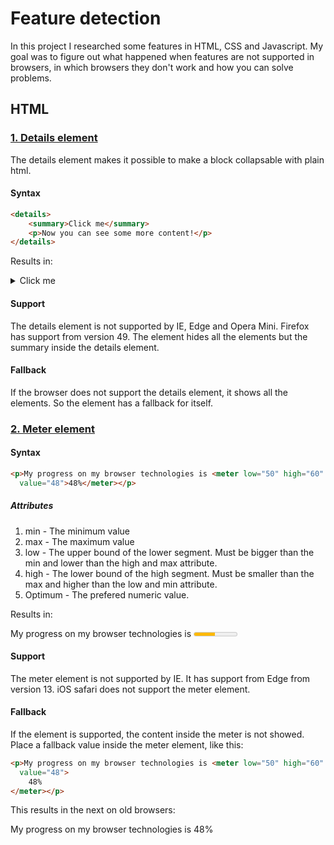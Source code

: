# Feature detection

In this project I researched some features in HTML, CSS and Javascript. My goal was to figure out what happened when features are not supported in browsers, in which browsers they don't work and how you can solve problems.

## HTML

### [1. Details element](https://frankwarnaar.github.io/minor-browser-technologies-feature-detection/features/details.html)
The details element makes it possible to make a block collapsable with plain html.

#### Syntax
```HTML
<details>
	<summary>Click me</summary>
	<p>Now you can see some more content!</p>
</details>
```

Results in:
<details>
	<summary>Click me</summary>
	<p>Now you can see some more content!</p>
</details>

#### Support
The details element is not supported by IE, Edge and Opera Mini. Firefox has support from version 49. The element hides all the elements but the summary inside the details element. 

#### Fallback
If the browser does not support the details element, it shows all the elements. So the element has a fallback for itself.

### [2. Meter element](https://frankwarnaar.github.io/minor-browser-technologies-feature-detection/features/meter.html)

#### Syntax
```HTML
<p>My progress on my browser technologies is <meter low="50" high="60" max="100"
  value="48">48%</meter></p>
```

##### Attributes
1. min - The minimum value
2. max - The maximum value
3. low - The upper bound of the lower segment. Must be bigger than the min and lower than the high and max attribute.
4. high - The lower bound of the high segment. Must be smaller than the max and higher than the low and min attribute.
5. Optimum - The prefered numeric value.

Results in:
<p>My progress on my browser technologies is <meter low="50" high="60" max="100"
  value="48">48%</meter></p>
  
#### Support
The meter element is not supported by IE. It has support from Edge from version 13. iOS safari does not support the meter element.

#### Fallback
If the element is supported, the content inside the meter is not showed. Place a fallback value inside the meter element, like this:
```HTML
<p>My progress on my browser technologies is <meter low="50" high="60" max="100"
  value="48">
  	48%
</meter></p>
```

This results in the next on old browsers:

<p>My progress on my browser technologies is 48%</p>
